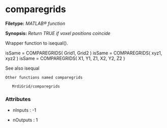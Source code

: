 # comparegrids

**Filetype:** _MATLAB&reg; function_

**Synopsis:** _Return TRUE if voxel positions coincide_

    
Wrapper function to isequal().

isSame = COMPAREGRIDS( Grid1, Grid2 )
isSame = COMPAREGRIDS( xyz1, xyz2 )
isSame = COMPAREGRIDS( X1, Y1, Z1, X2, Y2, Z2 )

See also isequal

    Other functions named comparegrids

       MrdiGrid/comparegrids


### Attributes


- nInputs : -1

- nOutputs : 1
